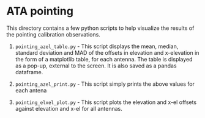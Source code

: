 # ATA pointing

This directory contains a few python scripts to help visualize the results of the pointing calibration observations.

1. `pointing_azel_table.py` - This script displays the mean, median, standard deviation and MAD of the offsets in elevation and x-elevation in the form of a matplotlib table, for each antenna. The table is displayed as a pop-up, external to the screen. It is also saved as a pandas dataframe.

2. `pointing_azel_print.py` - This script simply prints the above values for each antena

3. `pointing_elxel_plot.py` - This script plots the elevation and x-el offsets against elevation and x-el for all antennas. 
